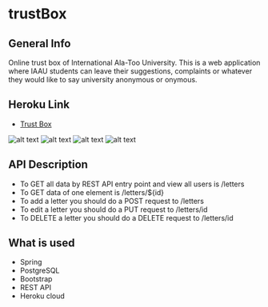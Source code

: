 # trustBox

## General Info
Online trust box of International Ala-Too University. This is a web application where IAAU students can leave their suggestions, complaints or whatever they would like to say university anonymous or onymous.

## Heroku Link
<ul>
  <li><a href="https://trustbox.herokuapp.com/">Trust Box</a></li>
</ul>

![alt text](https://sun9-5.userapi.com/impg/mSyY6UDozbjacz0WsLXuYZYVayvpf-PkzjXB3Q/cEoOr9rNjSY.jpg?size=2560x1448&quality=96&sign=50913487db29b3da17617106b780dac2&type=album)
![alt text](https://sun9-58.userapi.com/impg/DSi7MPu5gDMlwNWCyRYKBEPsyxOru5y2Oexqrg/BRiAPhAd654.jpg?size=2560x1600&quality=96&sign=c210a4861c76c3f148c3eb2c4dc020a0&type=album)
![alt text](https://sun9-62.userapi.com/impg/xPLdSUXc1GtbmrieK9xS2OerjDHkyTyas6QjZQ/aNTCK_FGp1c.jpg?size=2560x1600&quality=96&sign=40254115be94ffe3e72497ad255cdbb4&type=album)
![alt text](https://sun9-38.userapi.com/impg/LzKSExBH6M0bTGdP9zneVj7d8FItfAuATKYbwg/SpJij-Fl7wo.jpg?size=2560x1600&quality=96&sign=16275ace5280c80b4049b2664dfb52fc&type=album)

## API Description
<ul>
<li>To GET all data by REST API entry point and view all users is /letters</li>
<li>To GET data of one element is /letters/${id}</li>
<li>To add a letter you should do a POST request to /letters</li>
<li>To edit a letter you should do a PUT request to /letters/id</li>
<li>To DELETE a letter you should do a DELETE request to /letters/id</li>
 </ul>

## What is used
<ul>
  <li> Spring</li>
  <li>PostgreSQL</li>
  <li>Bootstrap</li>
  <li>REST API</li>
  <li>Heroku cloud</li>
</ul>
